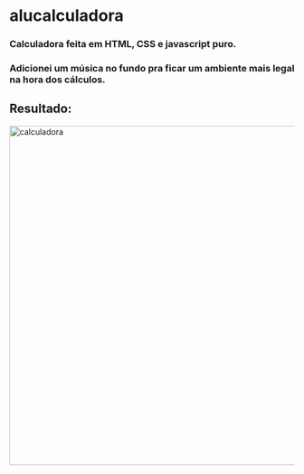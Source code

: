 # alucalculadora

### Calculadora feita em HTML, CSS e javascript puro.
### Adicionei um música no fundo pra ficar um ambiente mais legal na hora dos cálculos.

## Resultado:

<img alt="calculadora" height="600" width="1020" src="https://github.com/alujohn/calculadora/blob/main/img/img1.png?raw=true"/>

